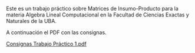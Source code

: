Este es un trabajo práctico sobre Matrices de Insumo-Producto para la materia Algebra Lineal Computacional en la Facultad de Ciencias Exactas y Naturales de la UBA.

A continuación el PDF con las consignas.

[Consignas Trabajo Práctico 1.pdf](https://github.com/user-attachments/files/17527466/Consignas.Trabajo.Practico.1.pdf)

